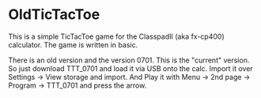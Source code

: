 # OldTicTacToe
This is a simple TicTacToe game for the ClasspadII (aka fx-cp400) calculator. The game is written in basic.

There is an old version and the version 0701. This is the "current" version. So just download TTT_0701 and load it via USB onto the calc.
Import it over Settings -> View storage and import. And Play it with Menu -> 2nd page -> Program -> TTT_0701 and press the arrow.
